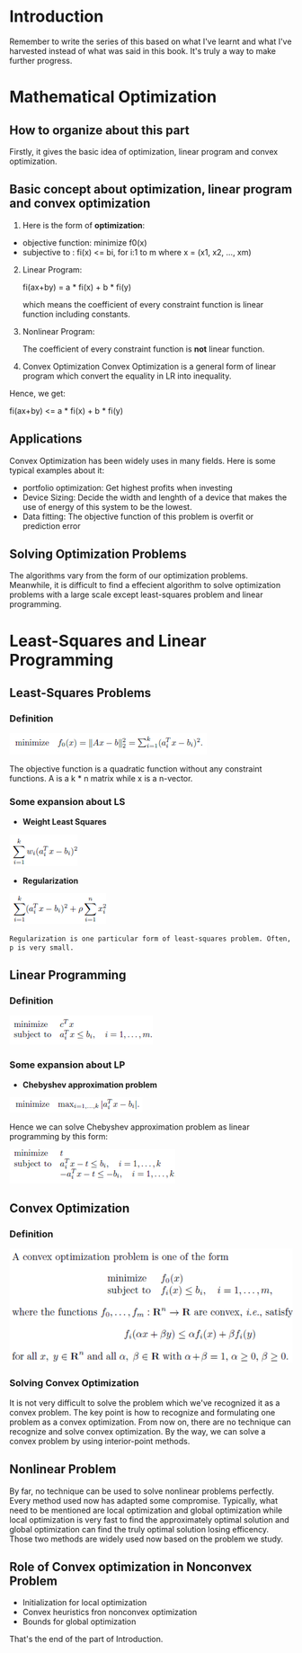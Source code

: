 # Introduction
Remember to write the series of this based on what I've learnt and what I've harvested instead of what was said in this book. It's truly a way to make further progress.

# Mathematical Optimization
## How to organize about this part
Firstly, it gives the basic idea of optimization, linear program and convex optimization.

## Basic concept about optimization, linear program and convex optimization

1. Here is the form of **optimization**:

- objective function: minimize f0(x)
- subjective to : fi(x) <= bi, for i:1 to m
  where x = (x1, x2, ..., xm)


2. Linear Program:

    fi(ax+by) = a * fi(x) + b * fi(y)

    which means the coefficient of every constraint function is linear function including constants.


3. Nonlinear Program:

   The coefficient of every constraint function is **not** linear function.

4. Convex Optimization
  Convex Optimization is a general form of linear program which convert the equality in LR into inequality.

  Hence, we get:

  fi(ax+by) <= a * fi(x) + b * fi(y)

## Applications
Convex Optimization has been widely uses in many fields. Here is some typical examples about it:

- portfolio optimization: Get highest profits when investing
- Device Sizing: Decide the width and lenghth of a device that makes the use of energy of this system to be the lowest.
- Data fitting: The objective function of this problem is overfit or prediction error

## Solving Optimization Problems 
The algorithms vary from the form of our optimization problems. Meanwhile, it is difficult to find a effecient algorithm to solve optimization problems with a large scale except least-squares problem and linear programming.


# Least-Squares and Linear Programming

## Least-Squares Problems

### Definition

![Definition of Least-Squares Problems](./img/1.2.1.1.png)

The objective function is a quadratic function without any constraint functions. A is a k * n matrix while x is a n-vector.



### Some expansion about LS

-  **Weight Least Squares**

![Definition of WLS](./img/1.2.1.2.png)

-  **Regularization**

![Definition of Regularization](./img/1.2.1.3.png)

 	Regularization is one particular form of least-squares problem. Often, p is very small.

## Linear Programming

### Definition

![Definition of LR](./img/1.2.2.1.png)

### Some expansion about LP

- **Chebyshev approximation problem** 

![](./img/1.2.2.2.png)

Hence we can solve Chebyshev approximation problem as linear programming by this form:

![](./img/1.2.2.3.png)


## Convex Optimization
### Definition

![Definition of Convex Optimization](./img/1.3.1.1.png)

### Solving Convex Optimization
It is not very difficult to solve the problem which we've recognized it as a convex problem. The key point is how to recognize and formulating one problem as a convex optimization. From now on, there are no technique can recognize and solve convex optimization. By the way, we can solve a convex problem by using interior-point methods.

## Nonlinear Problem
By far, no technique can be used to solve nonlinear problems perfectly. Every method used now has adapted some compromise. Typically, what need to be mentioned are local optimization and global optimization while local optimization is very fast to find the approximately optimal solution and global optimization can find the truly optimal solution losing efficency. Those two methods are widely used now based on the problem we study.

## Role of Convex optimization in Nonconvex Problem
- Initialization for local optimization
- Convex heuristics fron nonconvex optimization
- Bounds for global optimization

That's the end of the part of Introduction.

